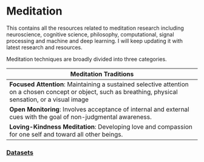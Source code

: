 # Meditation
This contains all the resources related to meditation research including neuroscience, cognitive science, philosophy, computational, signal processing and machine and deep learning. I will keep updating it with latest research and resources.


Meditation techniques are broadly divided into three categories. 

| Meditation Traditions| 
| ------------- | 
| **Focused Attention**: Maintaining a sustained selective attention on a chosen concept or object, such as breathing, physical sensation, or a visual image| 
| **Open Monitoring**: Involves acceptance of internal and external cues with the goal of non-judgmental awareness.  |
|**Loving-Kindness Meditation**: Developing love and compassion for one self and toward all other beings. |


### [Datasets](datasets.md)










